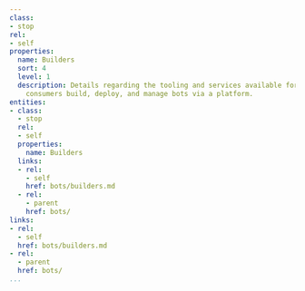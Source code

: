 ```yaml
---
class:
- stop
rel:
- self
properties:
  name: Builders
  sort: 4
  level: 1
  description: Details regarding the tooling and services available for helping service
    consumers build, deploy, and manage bots via a platform.
entities:
- class:
  - stop
  rel:
  - self
  properties:
    name: Builders
  links:
  - rel:
    - self
    href: bots/builders.md
  - rel:
    - parent
    href: bots/
links:
- rel:
  - self
  href: bots/builders.md
- rel:
  - parent
  href: bots/
...
```

